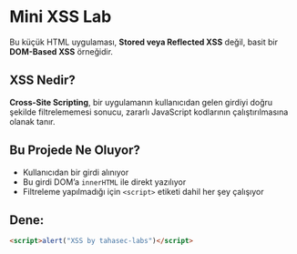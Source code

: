 # Mini XSS Lab

Bu küçük HTML uygulaması, **Stored veya Reflected XSS** değil, basit bir **DOM-Based XSS** örneğidir.

## XSS Nedir?

**Cross-Site Scripting**, bir uygulamanın kullanıcıdan gelen girdiyi doğru şekilde filtrelememesi sonucu, zararlı JavaScript kodlarının çalıştırılmasına olanak tanır.

## Bu Projede Ne Oluyor?

- Kullanıcıdan bir girdi alınıyor
- Bu girdi DOM’a `innerHTML` ile direkt yazılıyor
- Filtreleme yapılmadığı için `<script>` etiketi dahil her şey çalışıyor

## Dene:

```html
<script>alert("XSS by tahasec-labs")</script>
